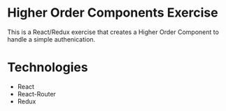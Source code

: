 # Higher Order Components Exercise 

This is a React/Redux exercise that creates a Higher Order Component to handle a simple authenication.

# Technologies

- React
- React-Router
- Redux